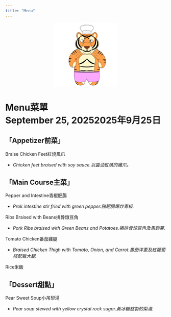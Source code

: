 ```yaml
---
title: "Menu"
---
```


<div style="text-align: center">
<img src="/assets/img/cheif.gif" style="width: 200px; height: 200px;">
</div>

# <span class="eng">Menu</span><span class="chn">菜單</span> <br> <span class="eng">September 25, 2025</span><span class="chn">2025年9月25日</span>

## 「<span class="eng">Appetizer</span><span class="chn">前菜</span>」

<span class="eng">Braise Chicken Feet</span><span class="chn">紅燒鳳爪</span>

- <i><span class="eng">Chicken feet braised with soy sauce.</span><span class="chn">以醬油紅燒的雞爪。</span></i>

## 「<span class="eng">Main Course</span><span class="chn">主菜</span>」

<span class="eng">Pepper and Intestine</span><span class="chn">青椒肥腸</span>

- <i><span class="eng">Prok intestine stir fried with green pepper.</span><span class="chn">豬肥腸爆炒青椒.</span></i>

<span class="eng">Ribs Braised with Beans</span><span class="chn">排骨燉豆角</span>

- <i><span class="eng">Pork Ribs braised with Green Beans and Potatoes.</span><span class="chn">猪排骨炖豆角及馬鈴薯.</span></i>

<span class="eng">Tomato Chicken</span><span class="chn">番茄雞腿</span>

- <i><span class="eng">Braised Chicken Thigh with Tomato, Onion, and Carrot.</span><span class="chn">番茄洋蔥及紅蘿蔔搭配雞大腿.</span></i>

<span class="eng">Rice</span><span class="chn">米飯</span>

## 「<span class="eng">Dessert</span><span class="chn">甜點</span>」

<span class="eng">Pear Sweet Soup</span><span class="chn">小吊梨湯</span>

- <i><span class="eng">Pear soup stewed with yellow crystal rock sugar.</span><span class="chn">黃冰糖熬製的梨湯.</span></i>